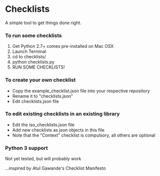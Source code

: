 # Checklists
A simple tool to get things done right.

### To run some checklists
1. Get Python 2.7+ comes pre-installed on Mac OSX
2. Launch Terminal
3. cd to checklists/
4. python checklists.py
5. RUN SOME CHECKLISTS!

### To create your own checklist
* Copy the example_checklist.json file into your respective repository
* Rename it to "checklists.json" 
* Edit checklists.json file


### To edit existing checklists in an existing library

* Edit the iso_checklists.json file
* Add new checklists as json objects in this file
* Note that the "Context" checklist is compulsory, all others are optional

### Python 3 support
Not yet tested, but will probably work

  
...inspired by Atul Gawande's Checklist Manifesto
